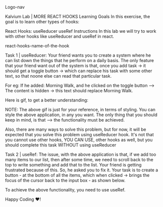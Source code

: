 
Logo-nav

Kalvium Lab | MORE REACT HOOKS
Learning Goals
In this exercise, the goal is to learn other types of hooks:

React Hooks:
useReducer
useRef
Instructions
In this lab we will try to work with other hooks like useReducer and useRef in react.

react-hooks-name-of-the-hook

Task 1 | useReducer:
Your friend wants you to create a system where he can list down the things that he perform on a daily basis. The only feature that your friend want out of the system is that, once you add task -> it should get a toggle button -> which can replace his task with some other text, so that noone else can read that particular task.

For eg: If he added: Morning Walk, and he clicked on the toggle button --> The content is hidden -> this text should replace Morning Walk.

Here is gif, to get a better understanding:



NOTE: The above gif is just for your reference, in terms of styling. You can style the above application, in any you want. The only thing that you should keep in mind, is that --> the functionality must be achieved.

Also, there are many ways to solve this problem, but for now, it will be expected that you solve this problem using useReducer hook. It's not that you cannot use other hooks, YOU CAN USE, other hooks as well, but you should complete this task WITHOUT using useReducer

Task 2 | useRef:
The issue, with the above application is that, if we add too many items to our list, then after some time, we need to scroll back to the top to write something and add that to the list. Your friend is getting frustrated because of this. So, he asked you to fix it. Your task is to create a button - at the bottom of all the items, which when clicked -> brings the focus of the cursor back to the input box - as shown below.



To achieve the above functionality, you need to use useRef.

Happy Coding ❤️!

